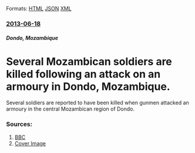 
Formats: [HTML](/news/2013/06/18/several-mozambican-soldiers-are-killed-following-an-attack-on-an-armoury-in-dondo-mozambique.html)  [JSON](/news/2013/06/18/several-mozambican-soldiers-are-killed-following-an-attack-on-an-armoury-in-dondo-mozambique.json)  [XML](/news/2013/06/18/several-mozambican-soldiers-are-killed-following-an-attack-on-an-armoury-in-dondo-mozambique.xml)  

### [2013-06-18](/news/2013/06/18/index.md)

##### Dondo, Mozambique
# Several Mozambican soldiers are killed following an attack on an armoury in Dondo, Mozambique. 

Several soldiers are reported to have been killed when gunmen attacked an armoury in the central Mozambican region of Dondo.


### Sources:

1. [BBC](http://www.bbc.co.uk/news/world-africa-22940087)
1. [Cover Image](http://ichef.bbci.co.uk/news/1024/media/images/68221000/gif/_68221404_mozambique_dondo_0513.gif)
